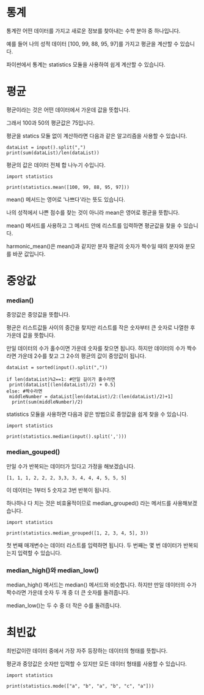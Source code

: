 # 통계
통계란 어떤 데이터를 가지고 새로운 정보를 찾아내는 수학 분야 중 하나입니다.

예를 들어 나의 성적 데이터 [100, 99, 88, 95, 97]를 가지고 평균을 계산할 수 있습니다.

파이썬에서 통계는 statistics 모듈을 사용하여 쉽게 계산할 수 있습니다.

# 평균
평균이라는 것은 어떤 데이터에서 가운데 값을 뜻합니다.

그래서 100과 50의 평균값은 75입니다.

평균을 statics 모듈 없이 계산하라면 다음과 같은 알고리즘을 사용할 수 있습니다.

```
dataList = input().split(",")
print(sum(dataList)/len(dataList))
```

평균의 값은 데이터 전체 합 나누기 수입니다.

```
import statistics

print(statistics.mean([100, 99, 88, 95, 97]))
```

mean() 메서드는 영어로 '나쁘다'라는 뜻도 있습니다.

나의 성적에서 나쁜 점수를 찾는 것이 아니라 mean은 영어로 평균을 뜻합니다.

mean() 메서드를 사용하고 그 메서드 안에 리스트를 입력하면 평균값을 찾을 수 있습니다.

harmonic_mean()은 mean()과 같지만 분자 평균의 숫자가 짝수일 때의 분자와 분모를 바꾼 값입니다.

# 중앙값
### median()
중앙값은 중앙값을 뜻합니다.

평균은 리스트값들 사이의 중간을 찾지만 리스트를 작은 숫자부터 큰 숫자로 나열한 후 가운데 값을 뜻합니다.

만일 데이터의 수가 홀수이면 가운데 숫자를 찾으면 됩니다. 하지만 데이터의 수가 짝수라면 가운데 2수를 찾고 그 2수의 평균의 값이 중앙값이 됩니다.

```
dataList = sorted(input().split(","))

if len(dataList)%2==1: #만일 길이가 홀수라면
 print(dataList[(len(dataList)/2) + 0.5]
else: #짝수라면
 middleNumber = dataList[len(dataList)/2:(len(dataList)/2)+1]
  print(sum(middleNumber)/2)
```

statistics 모듈을 사용하면 다음과 같은 방법으로 중앙값을 쉽게 찾을 수 있습니다.

```
import statistics

print(statistics.median(input().split(',')))
```

### median_gouped()
만일 수가 반복되는 데이터가 있다고 가정을 해보겠습니다.

```
[1, 1, 1, 2, 2, 2, 3,3, 3, 4, 4, 4, 5, 5, 5]
```

이 데이터는 1부터 5 숫자고 3번 반복이 됩니다.

하나하나 다 치는 것은 비효율적이므로 median_grouped() 라는 메서드를 사용해보겠습니다.

```
import statistics

print(statistics.median_grouped([1, 2, 3, 4, 5], 3))
```

첫 번째 매개변수는 데이터 리스트를 입력하면 됩니다. 두 번째는 몇 번 데이터가 반복되는지 입력할 수 있습니다.

### median_high()와 median_low()
median_high() 메서드는 median() 메서드와 비슷합니다. 하지만 만일 데이터의 수가 짝수라면 가운데 숫자 두 개 중 더 큰 숫자를 돌려줍니다.

median_low()는 두 수 중 더 작은 수를 돌려줍니다.

# 최빈값
최빈값이란 데이터 중에서 가장 자주 등장하는 데이터의 형태를 뜻합니다.

평균과 중앙값은 숫자만 입력할 수 있지만 모든 데이터 형태를 사용할 수 있습니다.

```
import statistics

print(statistics.mode(["a", "b", "a", "b", "c", "a"]))
```
